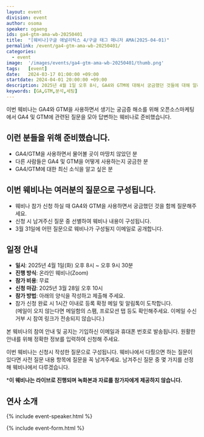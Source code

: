 ```yaml
---
layout: event
division: event
author: osoma
speaker: ogaeng
ids: ga4-gtm-ama-wb-20250401
title:  "[웨비나]구글 애널리틱스 4/구글 태그 매니저 AMA(2025-04-01)"
permalink: /event/ga4-gtm-ama-wb-20250401/
categories:
  - event
image:  '/images/events/ga4-gtm-ama-wb-20250401/thumb.png'
tags:   [event]
date:   2024-03-17 01:00:00 +09:00
startdate: 2024-04-01 20:00:00 +09:00
description: 2025년 4월 1일 오후 8시, GA4와 GTM에 대해서 궁금했던 것들에 대해 알려드립니다.
keywords: [GA,GTM,분석,세팅]
---
```


이번 웨비나는 GA4와 GTM을 사용하면서 생기는 궁금증 해소를 위해 오픈소스마케팅에서 GA4 및 GTM에 관련된 질문을 모아 답변하는 웨비나로 준비했습니다.

## 이런 분들을 위해 준비했습니다.

- GA4/GTM을 사용하면서 물어볼 곳이 마땅치 않았던 분
- 다른 사람들은 GA4 및 GTM을 어떻게 사용하는지 궁금한 분
- GA4/GTM에 대한 최신 소식을 알고 싶은 분

## 이번 웨비나는 여러분의 질문으로 구성됩니다.

- 웨비나 참가 신청 하실 때 GA4와 GTM을 사용하면서 궁금했던 것을 함께 질문해주세요.
- 신청 시 남겨주신 질문 중 선별하여 웨비나 내용이 구성됩니다.
- 3월 31일에 어떤 질문으로 웨비나가 구성될지 이메일로 공개합니다.

## 일정 안내

- **일시**: 2025년 4월 1일(화) 오후 8시 ~ 오후 9시 30분
- **진행 방식**: 온라인 웨비나(Zoom)
- **참가 비용**: 무료
- **신청 마감**: 2025년 3월 28일 오후 10시
- **참가 방법**: 아래의 양식을 작성하고 제출해 주세요.
- 참가 신청 완료 시 1시간 이내로 등록 확정 메일 및 알림톡이 도착합니다.<br>(메일이 오지 않는다면 메일함의 스팸, 프로모션 탭 등도 확인해주세요. 이메일 수신거부 시 참여 링크가 전송되지 않습니다.)

본 웨비나의 참여 안내 및 공지는 기입하신 이메일과 휴대폰 번호로 발송됩니다. 원활한 안내를 위해 정확한 정보를 입력하여 신청해 주세요.

이번 웨비나는 신청시 작성한 질문으로 구성됩니다. 웨비나에서 다뤘으면 하는 질문이 있다면 사전 질문 내용 항목에 질문을 꼭 남겨주세요. 남겨주신 질문 중 몇 가지를 선정해 웨비나에서 다루겠습니다.

***이 웨비나는 라이브로 진행되며 녹화본과 자료를 참가자에게 제공하지 않습니다.**

## 연사 소개

{% include event-speaker.html %}

{% include event-form.html %}
